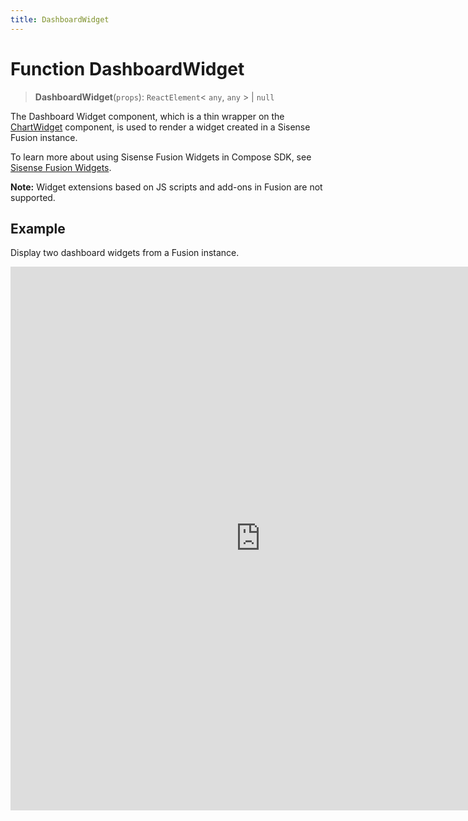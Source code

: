 ```yaml
---
title: DashboardWidget
---
```


# Function DashboardWidget <Badge type="fusionEmbed" text="Fusion Embed" />

> **DashboardWidget**(`props`): `ReactElement`\< `any`, `any` \> \| `null`

The Dashboard Widget component, which is a thin wrapper on the [ChartWidget](../dashboards/function.ChartWidget.md) component,
is used to render a widget created in a Sisense Fusion instance.

To learn more about using Sisense Fusion Widgets in Compose SDK,
see [Sisense Fusion Widgets](/guides/sdk/guides/charts/guide-fusion-widgets.html).

**Note:** Widget extensions based on JS scripts and add-ons in Fusion are not supported.

## Example

Display two dashboard widgets from a Fusion instance.

<iframe
 src='https://csdk-playground.sisense.com/?example=fusion-assets%2Ffusion-widgets&mode=docs'
 width=800
 height=870
 style='border:none;'
/>

## Parameters

| Parameter | Type |
| :------ | :------ |
| `props` | [`DashboardWidgetProps`](../interfaces/interface.DashboardWidgetProps.md) |

## Returns

`ReactElement`\< `any`, `any` \> \| `null`
